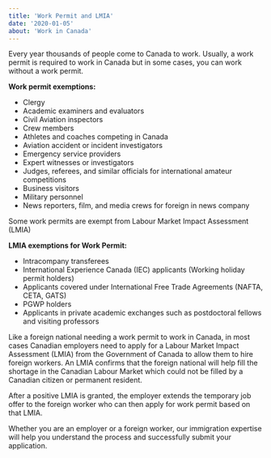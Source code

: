 ```yaml
---
title: 'Work Permit and LMIA'
date: '2020-01-05'
about: 'Work in Canada'
---
```


Every year thousands of people come to Canada to work. Usually, a work permit is required to work in Canada but in some cases, you can work without a work permit.

**Work permit exemptions:**

<ul style="list-style-type: disc; list-style-position: outside; margin-top:5px; margin-left:5px;">
<li> Clergy</li>
<li> Academic examiners and evaluators</li>
<li> Civil Aviation inspectors</li>
<li> Crew members</li>
<li> Athletes and coaches competing in Canada</li>
<li> Aviation accident or incident investigators</li>
<li> Emergency service providers</li>
<li> Expert witnesses or investigators</li>
<li> Judges, referees, and similar officials for international amateur competitions</li>
<li> Business visitors</li>
<li> Military personnel</li>
<li> News reporters, film, and media crews for foreign in news company</li>
</ul>
<div style="margin:8px;"></div>

Some work permits are exempt from Labour Market Impact Assessment (LMIA)

**LMIA exemptions for Work Permit:**
<ul style="list-style-type: disc; list-style-position: outside; margin-top:5px; margin-left:5px;">
<li> Intracompany transferees</li>
<li> International Experience Canada (IEC) applicants (Working holiday permit holders)</li>
<li> Applicants covered under International Free Trade Agreements (NAFTA, CETA, GATS)</li>
<li> PGWP holders</li>
<li> Applicants in private academic exchanges such as postdoctoral fellows and visiting professors</li>
</ul>
<div style="margin:8px;"></div>

Like a foreign national needing a work permit to work in Canada, in most cases Canadian employers need to apply for a Labour Market Impact Assessment (LMIA) from the Government of Canada to allow them to hire foreign workers. An LMIA confirms that the foreign national will help fill the shortage in the Canadian Labour Market which could not be filled by a Canadian citizen or permanent resident.
<div style="margin:8px;"></div>

After a positive LMIA is granted, the employer extends the temporary job offer to the foreign worker who can then apply for work permit based on that LMIA.
<div style="margin:8px;"></div>

Whether you are an employer or a foreign worker, our immigration expertise will help you understand the process and successfully submit your application.
